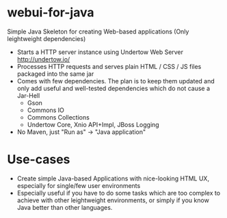 # webui-for-java
Simple Java Skeleton for creating Web-based applications (Only leightweight dependencies)

- Starts a HTTP server instance using Undertow Web Server http://undertow.io/ 
- Processes HTTP requests and serves plain HTML / CSS / JS files packaged into the same jar
- Comes with few dependencies. The plan is to keep them updated and only add useful and well-tested dependencies which do not cause a Jar-Hell
  - Gson
  - Commons IO
  - Commons Collections
  - Undertow Core, Xnio API+Impl, JBoss Logging
- No Maven, just "Run as" -> "Java application"

# Use-cases

- Create simple Java-based Applications with nice-looking HTML UX, especially for single/few user environments
- Especially useful if you have to do some tasks which are too complex to achieve with other leightweight environments, or simply if you know Java better than other languages.
